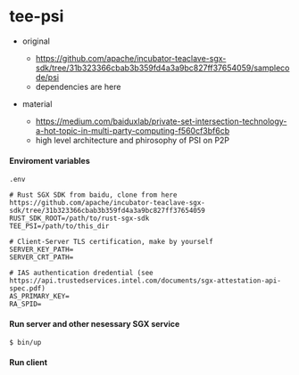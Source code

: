 # tee-psi

- original
  - https://github.com/apache/incubator-teaclave-sgx-sdk/tree/31b323366cbab3b359fd4a3a9bc827ff37654059/samplecode/psi
  - dependencies are here

- material
  - https://medium.com/baiduxlab/private-set-intersection-technology-a-hot-topic-in-multi-party-computing-f560cf3bf6cb
  - high level architecture and phirosophy of PSI on P2P

#### Enviroment variables 
`.env`
```
# Rust SGX SDK from baidu, clone from here https://github.com/apache/incubator-teaclave-sgx-sdk/tree/31b323366cbab3b359fd4a3a9bc827ff37654059
RUST_SDK_ROOT=/path/to/rust-sgx-sdk
TEE_PSI=/path/to/this_dir

# Client-Server TLS certification, make by yourself
SERVER_KEY_PATH=
SERVER_CRT_PATH=

# IAS authentication dredential (see https://api.trustedservices.intel.com/documents/sgx-attestation-api-spec.pdf)
AS_PRIMARY_KEY=
RA_SPID=
```

#### Run server and other nesessary SGX service
```
$ bin/up
```

#### Run client
